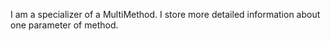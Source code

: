 I am a specializer of a MultiMethod. I store more detailed information about one parameter of method.